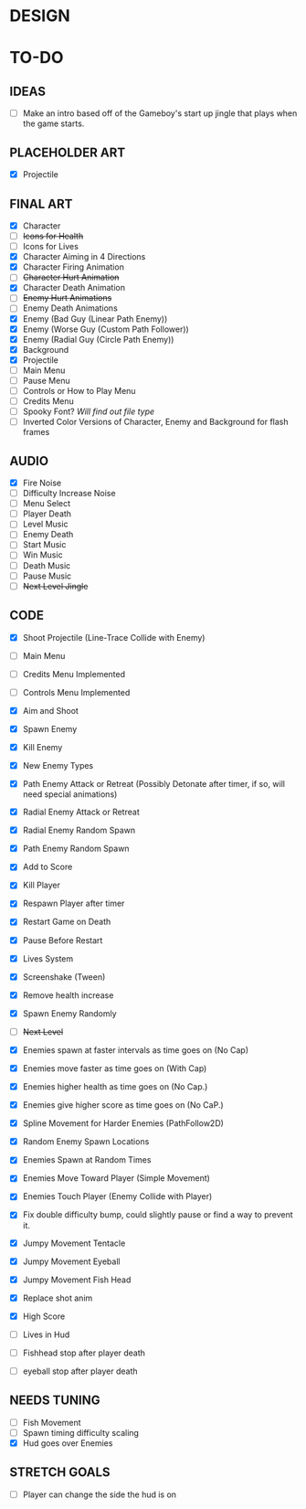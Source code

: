 # DESIGN

# TO-DO

## IDEAS
- [ ] Make an intro based off of the Gameboy's start up jingle that plays when the game starts.

## PLACEHOLDER ART
- [x] Projectile

## FINAL ART
- [x] Character
- [ ] ~~Icons for Health~~
- [ ] Icons for Lives
- [x] Character Aiming in 4 Directions
- [x] Character Firing Animation
- [ ] ~~Character Hurt Animation~~
- [x] Character Death Animation
- [ ] ~~Enemy Hurt Animations~~
- [ ] Enemy Death Animations
- [x] Enemy (Bad Guy (Linear Path Enemy))
- [x] Enemy (Worse Guy (Custom Path Follower))
- [x] Enemy (Radial Guy (Circle Path Enemy))
- [x] Background 
- [x] Projectile 
- [ ] Main Menu 
- [ ] Pause Menu 
- [ ] Controls or How to Play Menu 
- [ ] Credits Menu 
- [ ] Spooky Font? *Will find out file type*
- [ ] Inverted Color Versions of Character, Enemy and Background for flash frames

## AUDIO
- [x] Fire Noise
- [ ] Difficulty Increase Noise
- [ ] Menu Select
- [ ] Player Death
- [ ] Level Music
- [ ] Enemy Death
- [ ] Start Music
- [ ] Win Music
- [ ] Death Music
- [ ] Pause Music
- [ ] ~~Next Level Jingle~~

## CODE
- [x] Shoot Projectile (Line-Trace Collide with Enemy)
- [ ] Main Menu
- [ ] Credits Menu Implemented
- [ ] Controls Menu Implemented
- [x] Aim and Shoot 
- [x] Spawn Enemy
- [x] Kill Enemy
- [x] New Enemy Types
- [x] Path Enemy Attack or Retreat (Possibly Detonate after timer, if so, will need special animations)
- [x] Radial Enemy Attack or Retreat
- [x] Radial Enemy Random Spawn
- [x] Path Enemy Random Spawn
- [x] Add to Score
- [x] Kill Player 
- [x] Respawn Player after timer
- [x] Restart Game on Death
- [x] Pause Before Restart
- [x] Lives System
- [x] Screenshake (Tween)
- [x] Remove health increase
- [x] Spawn Enemy Randomly
- [ ] ~~Next Level~~
- [x] Enemies spawn at faster intervals as time goes on (No Cap)
- [x] Enemies move faster as time goes on (With Cap)
- [x] Enemies higher health as time goes on (No Cap.)
- [x] Enemies give higher score as time goes on (No CaP.)
- [x] Spline Movement for Harder Enemies (PathFollow2D)
- [x] Random Enemy Spawn Locations
- [x] Enemies Spawn at Random Times
- [x] Enemies Move Toward Player (Simple Movement)
- [x] Enemies Touch Player (Enemy Collide with Player)
- [x] Fix double difficulty bump, could slightly pause or find a way to prevent it.
- [x] Jumpy Movement Tentacle
- [x] Jumpy Movement Eyeball
- [x] Jumpy Movement Fish Head
- [x] Replace shot anim
- [x] High Score
- [ ] Lives in Hud
- [ ] Fishhead stop after player death
- [ ] eyeball stop after player death


## NEEDS TUNING
- [ ] Fish Movement
- [ ] Spawn timing difficulty scaling
- [x] Hud goes over Enemies

## STRETCH GOALS
- [ ] Player can change the side the hud is on

